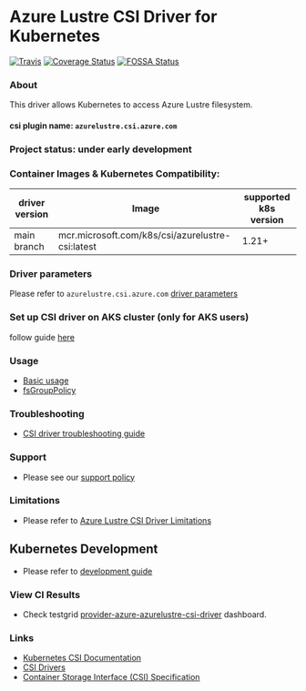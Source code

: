 # Azure Lustre CSI Driver for Kubernetes

[![Travis](https://travis-ci.org/kubernetes-sigs/azurelustre-csi-driver.svg)](https://travis-ci.org/kubernetes-sigs/azurelustre-csi-driver)
[![Coverage Status](https://coveralls.io/repos/github/kubernetes-sigs/azurelustre-csi-driver/badge.svg?branch=main)](https://coveralls.io/github/kubernetes-sigs/azurelustre-csi-driver?branch=main)
[![FOSSA Status](https://app.fossa.com/api/projects/git%2Bgithub.com%2Fjusjin-org%2Fazurelustre-csi-driver.svg?type=shield)](https://app.fossa.com/projects/git%2Bgithub.com%2Fjusjin-org%2Fazurelustre-csi-driver?ref=badge_shield)

### About

This driver allows Kubernetes to access Azure Lustre filesystem.

#### csi plugin name: `azurelustre.csi.azure.com`

### Project status: under early development

### Container Images & Kubernetes Compatibility:

|driver version  |Image                                             | supported k8s version |
|----------------|--------------------------------------------------|-----------------------|
|main branch     |mcr.microsoft.com/k8s/csi/azurelustre-csi:latest  | 1.21+                 |

### Driver parameters

Please refer to `azurelustre.csi.azure.com` [driver parameters](./docs/driver-parameters.md)

### Set up CSI driver on AKS cluster (only for AKS users)

follow guide [here](./docs/install-driver-on-aks.md)

### Usage

- [Basic usage](./deploy/example/e2e_usage.md)
- [fsGroupPolicy](./deploy/example/fsgroup)

### Troubleshooting

- [CSI driver troubleshooting guide](./docs/csi-debug.md)

### Support

- Please see our [support policy][support-policy]

### Limitations

- Please refer to [Azure Lustre CSI Driver Limitations](./docs/limitations.md)

## Kubernetes Development

- Please refer to [development guide](./docs/csi-dev.md)

### View CI Results

- Check testgrid [provider-azure-azurelustre-csi-driver](https://testgrid.k8s.io/provider-azure-azurelustre-csi-driver) dashboard.

### Links

- [Kubernetes CSI Documentation](https://kubernetes-csi.github.io/docs/)
- [CSI Drivers](https://github.com/kubernetes-csi/drivers)
- [Container Storage Interface (CSI) Specification](https://github.com/container-storage-interface/spec)

[support-policy]: support.md
